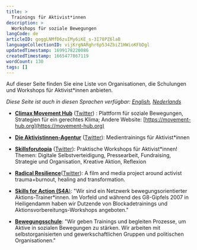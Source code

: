 ```yaml
---
title: >
  Trainings für Aktivist*innen
description: >
  Workshops für soziale Bewegungen
langCode: de
articleID: goggLNMfD6zuIMy6iKE_s-3I78PZ6laB
languageCollectionID: vijKrgNARghr6p534ZbiZ1HWioKFbDgl
updatedTimestamp: 1699178220086
createdTimestamp: 1665477867119
wordCount: 130
tags: []
---
```


Auf dieser Seite finden Sie eine Liste von Organisationen, die Schulungen und Workshops für Aktivist\*innen anbieten.

_Diese Seite ist auch in diesen Sprachen verfügbar:_ [_English_](/trainings)_,_ [_Nederlands_](/nl/trainings)

-   [**Climax Movement Hub**](https://klimax.online) ([Twitter](https://twitter.com/movement_hub)) : Plattform für soziale Bewegungen, Strategien für ein gerechtes Klima; Andere Website: [https://movement-hub.org](https://movement-hub.org)
    
-   [**Die Aktivistinnen-Agentur**](https://www.aktivistinnen-agentur.de) ([Twitter](https://twitter.com/hartaberlinks)): Medientrainings für Aktivist\*innen
    
-   [**Skillsforutopia**](https://skillsforutopia.org) ([Twitter](https://twitter.com/skillsforutopia)): Praktische Workshops für Aktivist\*innen! Themen: Digitale Selbstverteidigung, Pressearbeit, Fundraising, Strategie und Organisation, Kreative Aktion, Reflexion
    
-   [**Radical Resilience**](https://radicalresilience.noblogs.org)([Twitter](https://twitter.com/radresfilm)): A film and media project around activist trauma+burnout, healing and transformation.
    
-   [**Skills for Action (S4A**)](https://skillsforaction.blackblogs.org/about/?utm_source=activisthandbook.org): "Wir sind ein Netzwerk bewegungsorientierter Aktions-Trainer\*innen. Im Vorfeld und während des G8-Gipfels 2007 in Heiligendamm haben wir Dutzende von Blockadetrainings und Aktionsvorbereitungs-Workshops angeboten."
    
-   [**Bewegungsschule**](https://bewegungsschule.org/das-bieten-wir-an/?utm_source=activisthandbook.org): "Wir geben Trainings und begleiten Prozesse, um Aktive in sozialen Bewegungen zu stärken. Wir arbeiten mit selbstorganisierten und gewerkschaftlichen Gruppen und politischen Organisationen."